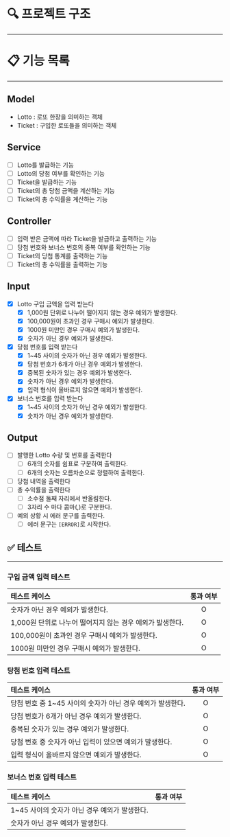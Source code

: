 # 🔍 프로젝트 구조

--- 


# 📋 기능 목록

---

## Model
- Lotto : 로또 한장을 의미하는 객체
- Ticket : 구입한 로또들을 의미하는 객체

## Service
- [ ] Lotto를 발급하는 기능
- [ ] Lotto의 당첨 여부를 확인하는 기능
- [ ] Ticket을 발급하는 기능
- [ ] Ticket의 총 당첨 금액을 계산하는 기능
- [ ] Ticket의 총 수익률을 계산하는 기능

## Controller
- [ ] 입력 받은 금액에 따라 Ticket을 발급하고 출력하는 기능
- [ ] 당첨 번호와 보너스 번호의 중복 여부를 확인하는 기능
- [ ] Ticket의 당첨 통계를 출력하는 기능
- [ ] Ticket의 총 수익률을 출력하는 기능

## Input
- [x] Lotto 구입 금액을 입력 받는다
  - [x] 1,000원 단위로 나누어 떨어지지 않는 경우 예외가 발생한다.
  - [x] 100,000원이 초과인 경우 구매시 예외가 발생한다.
  - [x] 1000원 미만인 경우 구매시 예외가 발생한다.
  - [x] 숫자가 아닌 경우 예외가 발생한다.
- [x] 당첨 번호를 입력 받는다
  - [x] 1~45 사이의 숫자가 아닌 경우 예외가 발생한다.
  - [x] 당첨 번호가 6개가 아닌 경우 예외가 발생한다.
  - [x] 중복된 숫자가 있는 경우 예외가 발생한다.
  - [x] 숫자가 아닌 경우 예외가 발생한다.
  - [x] 입력 형식이 올바르지 않으면 예외가 발생한다.
- [x] 보너스 번호를 입력 받는다
  - [x] 1~45 사이의 숫자가 아닌 경우 예외가 발생한다.
  - [x] 숫자가 아닌 경우 예외가 발생한다.

## Output
- [ ] 발행한 Lotto 수량 및 번호를 출력한다
  - [ ] 6개의 숫자를 쉼표로 구분하여 출력한다.
  - [ ] 6개의 숫자는 오름차순으로 정렬하여 출력한다.
- [ ] 당첨 내역을 출력한다
- [ ] 총 수익률을 출력한다
  - [ ] 소수점 둘째 자리에서 반올림한다.
  - [ ] 3자리 수 마다 콤마(,)로 구분한다.
- [ ] 예외 상황 시 에러 문구를 출력한다.
  - [ ] 에러 문구는 `[ERROR]`로 시작한다.

## ✅ 테스트

---

### 구입 금액 입력 테스트

| 테스트 케이스                             | 통과 여부 |
|:------------------------------------|:-----:|
| 숫자가 아닌 경우 예외가 발생한다.                 |   O   |
| 1,000원 단위로 나누어 떨어지지 않는 경우 예외가 발생한다. |   O   |
| 100,000원이 초과인 경우 구매시 예외가 발생한다.      |   O   |
| 1000원 미만인 경우 구매시 예외가 발생한다.          |   O   |

### 당첨 번호 입력 테스트

| 테스트 케이스                              | 통과 여부 |
|:-------------------------------------|:-----:|
| 당첨 번호 중 1~45 사이의 숫자가 아닌 경우 예외가 발생한다. |   O   |
| 당첨 번호가 6개가 아닌 경우 예외가 발생한다.           |   O   |
| 중복된 숫자가 있는 경우 예외가 발생한다.              |   O   |
| 당첨 번호 중 숫자가 아닌 입력이 있으면 예외가 발생한다.     |   O   |
| 입력 형식이 올바르지 않으면 예외가 발생한다.            |   O   |

### 보너스 번호 입력 테스트

| 테스트 케이스                      | 통과 여부 |
|:-----------------------------|:-----:|
| 1~45 사이의 숫자가 아닌 경우 예외가 발생한다. |       |
| 숫자가 아닌 경우 예외가 발생한다.          |       |


